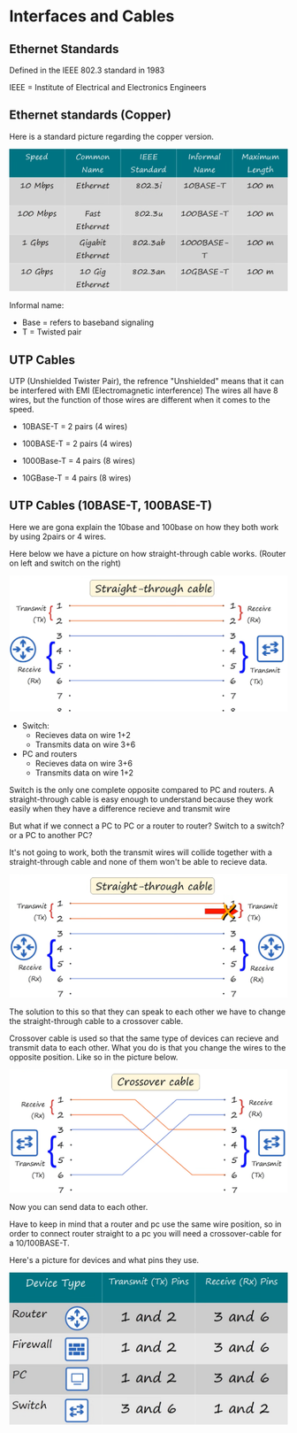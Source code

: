 <h1>Interfaces and Cables</h1>

<h2>Ethernet Standards</h2>
    
 Defined in the IEEE 802.3 standard in 1983

 IEEE = Institute of Electrical and Electronics Engineers

<h2>Ethernet standards (Copper)</h2>

 Here is a standard picture regarding the copper version.

![img](/CCNA/Study%20notes/Interfaces%20and%20Cables/Pictures/Pic1.png)

Informal name:
 - Base = refers to baseband signaling
 - T = Twisted pair

<h2>UTP Cables</h2>
 
UTP (Unshielded Twister Pair), the refrence "Unshielded" means that it can be interfered with EMI (Electromagnetic interference) 
The wires all have 8 wires, but the function of those wires are different when it comes to the speed.
- 10BASE-T = 2 pairs (4 wires)
- 100BASE-T = 2 pairs (4 wires)

- 1000Base-T = 4 pairs (8 wires)
- 10GBase-T = 4 pairs (8 wires)

<h2>UTP Cables (10BASE-T, 100BASE-T)</h2>

Here we are gona explain the 10base and 100base on how they both work by using 2pairs or 4 wires.

Here below we have a picture on how straight-through cable works.
(Router on left and switch on the right)

![img](/CCNA/Study%20notes/Interfaces%20and%20Cables/Pictures/Pic2.png)


 - Switch:
     - Recieves data on wire 1+2
     - Transmits data on wire 3+6
 - PC and routers
     - Recieves data on wire 3+6
     - Transmits data on wire 1+2

Switch is the only one complete opposite compared to PC and routers.
A straight-through cable is easy enough to understand because they work easily when they have a difference recieve and transmit wire

But what if we connect a PC to PC or a router to router? Switch to a switch? or a PC to another PC?

It's not going to work, both the transmit wires will collide together with a straight-through cable and none of them won't be able to recieve data.

![img](/CCNA/Study%20notes/Interfaces%20and%20Cables/Pictures/Pic3.png)

The solution to this so that they can speak to each other we have to change the straight-through cable to a crossover cable.

Crossover cable is used so that the same type of devices can recieve and transmit data to each other.
What you do is that you change the wires to the opposite position. Like so in the picture below.

![img](/CCNA/Study%20notes/Interfaces%20and%20Cables/Pictures/Pic4.png)

Now you can send data to each other.

Have to keep in mind that a router and pc use the same wire position, so in order to connect router straight to a pc you will need a crossover-cable for a 10/100BASE-T.

Here's a picture for devices and what pins they use.

![img](/CCNA/Study%20notes/Interfaces%20and%20Cables/Pictures/Pic5.png)











<h2></h2>

<h2></h2>

<h2></h2>

<h2></h2>

<h2></h2>

<h2></h2>
